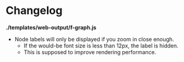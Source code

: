 # Changelog

**./templates/web-output/f-graph.js**
* Node labels will only be displayed if you zoom in close enough.
	* If the would-be font size is less than 12px, the label is hidden.
	* This is supposed to improve rendering performance.
